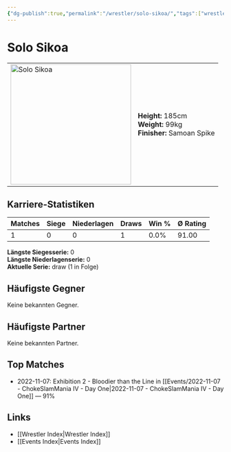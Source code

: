 ```yaml
---
{"dg-publish":true,"permalink":"/wrestler/solo-sikoa/","tags":["wrestler"],"noteIcon":"","created":"2025-08-11T09:33:21.130+02:00"}
---
```



# Solo Sikoa

<table>
<tr>
<td><img src="Solo Sikoa.png" width="280" alt="Solo Sikoa"></td>
<td>
<b>Height:</b> 185cm<br>
<b>Weight:</b> 99kg<br>
<b>Finisher:</b> Samoan Spike<br>
</td>
</tr>
</table>

## Karriere-Statistiken

| Matches | Siege | Niederlagen | Draws | Win % | Ø Rating |
|---------|-------|-------------|-------|-------|-----------|
| 1 | 0 | 0 | 1 | 0.0% | 91.00 |

**Längste Siegesserie:** 0<br>**Längste Niederlagenserie:** 0<br>**Aktuelle Serie:** draw (1 in Folge)


## Häufigste Gegner
Keine bekannten Gegner.

## Häufigste Partner
Keine bekannten Partner.

## Top Matches
- 2022-11-07: Exhibition 2 - Bloodier than the Line in [[Events/2022-11-07 - ChokeSlamMania IV - Day One\|2022-11-07 - ChokeSlamMania IV - Day One]] — 91%

## Links
- [[Wrestler Index\|Wrestler Index]]
- [[Events Index\|Events Index]]
